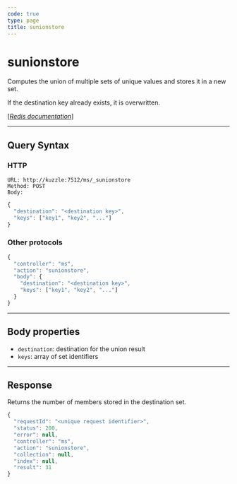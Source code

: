 ```yaml
---
code: true
type: page
title: sunionstore
---
```


# sunionstore



Computes the union of multiple sets of unique values and stores it in a new set.

If the destination key already exists, it is overwritten.

[[_Redis documentation_]](https://redis.io/commands/sunionstore)

---

## Query Syntax

### HTTP

```http
URL: http://kuzzle:7512/ms/_sunionstore
Method: POST
Body:
```

```js
{
  "destination": "<destination key>",
  "keys": ["key1", "key2", "..."]
}
```

### Other protocols

```js
{
  "controller": "ms",
  "action": "sunionstore",
  "body": {
    "destination": "<destination key>",
    "keys": ["key1", "key2", "..."]
  }
}
```

---

## Body properties

- `destination`: destination for the union result
- `keys`: array of set identifiers

---

## Response

Returns the number of members stored in the destination set.

```js
{
  "requestId": "<unique request identifier>",
  "status": 200,
  "error": null,
  "controller": "ms",
  "action": "sunionstore",
  "collection": null,
  "index": null,
  "result": 31
}
```

